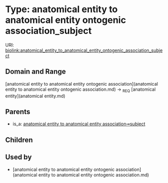 
# Type: anatomical entity to anatomical entity ontogenic association_subject




URI: [biolink:anatomical_entity_to_anatomical_entity_ontogenic_association_subject](https://w3id.org/biolink/vocab/anatomical_entity_to_anatomical_entity_ontogenic_association_subject)


## Domain and Range

[anatomical entity to anatomical entity ontogenic association](anatomical entity to anatomical entity ontogenic association.md) ->  <sub>REQ</sub> [anatomical entity](anatomical entity.md)

## Parents

 *  is_a: [anatomical entity to anatomical entity association➞subject](anatomical_entity_to_anatomical_entity_association_subject.md)

## Children


## Used by

 * [anatomical entity to anatomical entity ontogenic association](anatomical entity to anatomical entity ontogenic association.md)
